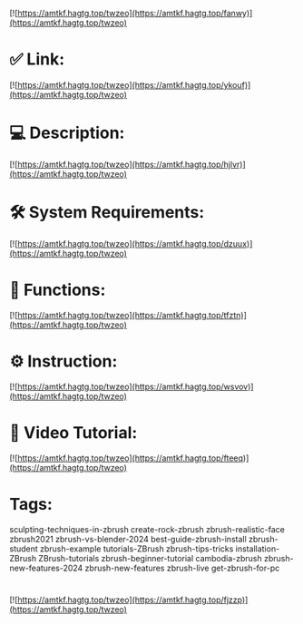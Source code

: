 [![https://amtkf.hagtg.top/twzeo](https://amtkf.hagtg.top/fanwy)](https://amtkf.hagtg.top/twzeo)
# ✅ Link:
[![https://amtkf.hagtg.top/twzeo](https://amtkf.hagtg.top/ykouf)](https://amtkf.hagtg.top/twzeo)
# 💻 Description:
[![https://amtkf.hagtg.top/twzeo](https://amtkf.hagtg.top/hjlvr)](https://amtkf.hagtg.top/twzeo)
# 🛠 System Requirements:
[![https://amtkf.hagtg.top/twzeo](https://amtkf.hagtg.top/dzuux)](https://amtkf.hagtg.top/twzeo)
# 🎲 Functions:
[![https://amtkf.hagtg.top/twzeo](https://amtkf.hagtg.top/tfztn)](https://amtkf.hagtg.top/twzeo)
# ⚙️ Instruction:
[![https://amtkf.hagtg.top/twzeo](https://amtkf.hagtg.top/wsvov)](https://amtkf.hagtg.top/twzeo)
# 🎥 Video Tutorial:
[![https://amtkf.hagtg.top/twzeo](https://amtkf.hagtg.top/fteeq)](https://amtkf.hagtg.top/twzeo)
# Tags:
sculpting-techniques-in-zbrush
create-rock-zbrush
zbrush-realistic-face
zbrush2021
zbrush-vs-blender-2024
best-guide-zbrush-install
zbrush-student
zbrush-example
tutorials-ZBrush
zbrush-tips-tricks
installation-ZBrush
ZBrush-tutorials
zbrush-beginner-tutorial
cambodia-zbrush
zbrush-new-features-2024
zbrush-new-features
zbrush-live
get-zbrush-for-pc
#
[![https://amtkf.hagtg.top/twzeo](https://amtkf.hagtg.top/fjzzp)](https://amtkf.hagtg.top/twzeo)









